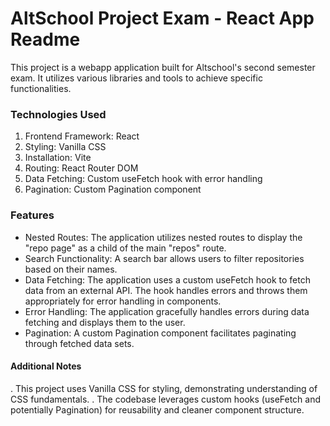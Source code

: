 # AltSchool Project Exam - React App Readme
This project is a webapp application built for Altschool's second semester exam. It utilizes various libraries and tools to achieve specific functionalities.

### Technologies Used
1. Frontend Framework: React
2. Styling: Vanilla CSS
3. Installation: Vite
4. Routing: React Router DOM
5. Data Fetching: Custom useFetch hook with error handling
6. Pagination: Custom Pagination component
   
### Features
- Nested Routes: The application utilizes nested routes to display the "repo page" as a child of the main "repos" route.
- Search Functionality: A search bar allows users to filter repositories based on their names.
- Data Fetching: The application uses a custom useFetch hook to fetch data from an external API. The hook handles errors and throws them appropriately for error handling in components.
- Error Handling: The application gracefully handles errors during data fetching and displays them to the user.
- Pagination: A custom Pagination component facilitates paginating through fetched data sets.
  
#### Additional Notes
. This project uses Vanilla CSS for styling, demonstrating understanding of CSS fundamentals. 
. The codebase leverages custom hooks (useFetch and potentially Pagination) for reusability and cleaner component structure.
